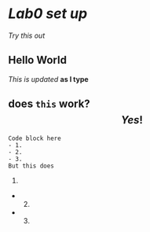 # _Lab0 set up_

$Try$ $this$ $out$

## Hello World
*This is updated* **as I type**

does `this` work?
$$Yes!$$
-----
```This line won't show
Code block here
- 1. 
- 2. 
- 3.
But this does
```
1.
- 2. 
- 3. 
